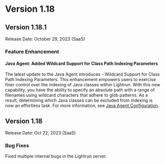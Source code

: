 # Version 1.18 

## Version 1.18.1
 
Release Date: October 29, 2023 (SaaS)

### Feature Enhancement

#### Java Agent: Added Wildcard Support for Class Path Indexing Parameters
 
The latest update to the Java Agent introduces - Wildcard Support for Class Path Indexing Parameters. This enhancement empowers users to exercise finer control over the indexing of Java classes within Lightrun. With this new capability, you have the ability to specify an absolute path with a range of filenames using wildcard characters that adhere to glob patterns. As a result, determining which Java classes can be excluded from indexing is now an effortless task. For more information, see [Java Agent Configuration](https://docs.lightrun.com/jvm/agent-configuration/#additional-command-line-flags).

## Version 1.18 


Release Date: Oct 22, 2023 (SaaS)

### Bug Fixes

Fixed multiple internal bugs in the Lightrun server.
